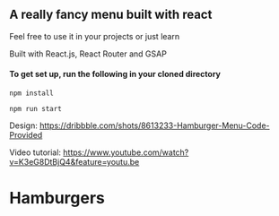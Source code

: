 ## A really fancy menu built with react
Feel free to use it in your projects or just learn

Built with React.js, React Router and GSAP

#### To get set up, run the following in your cloned directory 
`npm install`

`npm run start`


Design: https://dribbble.com/shots/8613233-Hamburger-Menu-Code-Provided

Video tutorial: https://www.youtube.com/watch?v=K3eG8DtBjQ4&feature=youtu.be
# Hamburgers
